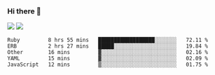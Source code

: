 ### Hi there 👋

<!--
**sasharevzin/sasharevzin** is a ✨ _special_ ✨ repository because its `README.md` (this file) appears on your GitHub profile.

Here are some ideas to get you started:

- 🔭 I’m currently working on ...
- 🌱 I’m currently learning ...
- 👯 I’m looking to collaborate on ...
- 🤔 I’m looking for help with ...
- 💬 Ask me about ...
- 📫 How to reach me: ...
- 😄 Pronouns: ...
- ⚡ Fun fact: ...
-->

![](https://yusufozturk.vercel.app/api?username=sasharevzin&hide_title=true&include_all_commits=true&count_private=true&show_icons=true) ![](https://yusufozturk.vercel.app/api/top-langs/?username=sasharevzin&layout=compact&langs_count=10&hide=apacheconf,coffeescript)

<!--START_SECTION:waka-->
```text
Ruby         8 hrs 55 mins   ██████████████████░░░░░░░   72.11 % 
ERB          2 hrs 27 mins   █████░░░░░░░░░░░░░░░░░░░░   19.84 % 
Other        16 mins         ▓░░░░░░░░░░░░░░░░░░░░░░░░   02.16 % 
YAML         15 mins         ▓░░░░░░░░░░░░░░░░░░░░░░░░   02.09 % 
JavaScript   12 mins         ▒░░░░░░░░░░░░░░░░░░░░░░░░   01.75 % 
```
<!--END_SECTION:waka-->
